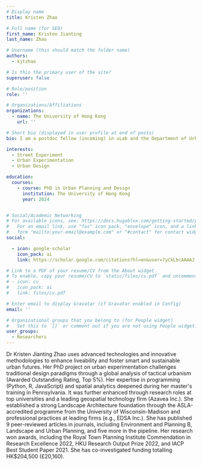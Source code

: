 ```yaml
---
# Display name
title: Kristen Zhao

# Full name (for SEO)
first_name: Kristen Jianting
last_name: Zhao

# Username (this should match the folder name)
authors:
  - kjtzhao

# Is this the primary user of the site?
superuser: false

# Role/position
role: ''

# Organizations/Affiliations
organizations:
  - name: The University of Hong Kong
    url: ''

# Short bio (displayed in user profile at end of posts)
bio: I am a postdoc fellow (incoming) in uLab and the Department of Urban Planning and Design, HKU. I have an interdisciplinary background, combining a PhD in Tactical Urbanism from The University of Hong Kong (HKU), a Master of Urban Spatial Analytics from the University of Pennsylvania, and a Bachelor of Science in Landscape Architecture from the University of Wisconsin-Madison.

interests:
  - Street Experiment
  - Urban Experimentation
  - Urban Design

education:
  courses:
    - course: PhD in Urban Planning and Design
      institution: The University of Hong Kong
      year: 2024


# Social/Academic Networking
# For available icons, see: https://docs.hugoblox.com/getting-started/page-builder/#icons
#   For an email link, use "fas" icon pack, "envelope" icon, and a link in the
#   form "mailto:your-email@example.com" or "#contact" for contact widget.
social:

  - icon: google-scholar
    icon_pack: ai
    link: https://scholar.google.com/citations?hl=en&user=7yCkLbcAAAAJ

# Link to a PDF of your resume/CV from the About widget.
# To enable, copy your resume/CV to `static/files/cv.pdf` and uncomment the lines below.
# - icon: cv
#   icon_pack: ai
#   link: files/cv.pdf

# Enter email to display Gravatar (if Gravatar enabled in Config)
email: ''

# Organizational groups that you belong to (for People widget)
#   Set this to `[]` or comment out if you are not using People widget.
user_groups:
  - Researchers
---
```


Dr Kristen Jianting Zhao uses advanced technologies and innovative methodologies to enhance liveability and foster smart and sustainable urban futures. Her PhD project on urban experimentation challenges traditional design paradigms through a global analysis of tactical urbanism (Awarded Outstanding Rating, Top 5%). Her expertise in programming (Python, R, JavaScript) and spatial analytics deepened during her master's training in Pennsylvania. It was further enhanced through research roles at top universities and a leading geospatial technology firm (Azavea Inc.). She established a strong Landscape Architecture foundation through the ASLA-accredited programme from the University of Wisconsin-Madison and professional practices at leading firms (e.g., EDSA Inc.). She has published 9 peer-reviewed articles in journals, including Environment and Planning B, Landscape and Urban Planning, and five more in the pipeline. Her research won awards, including the Royal Town Planning Institute Commendation in Research Excellence 2022, HKU Research Output Prize 2022, and IACP Best Student Paper 2021. She has co-investigated funding totalling HK$204,500 (£20,160).